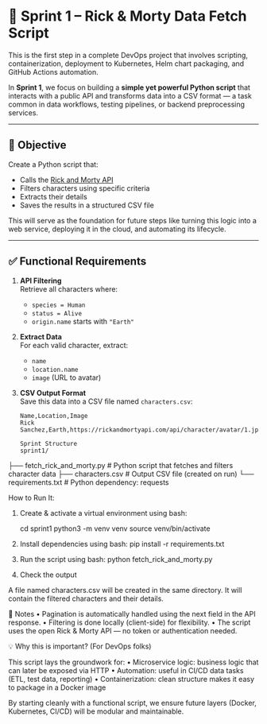 # 🚀 Sprint 1 – Rick & Morty Data Fetch Script

This is the first step in a complete DevOps project that involves scripting, containerization, deployment to Kubernetes, Helm chart packaging, and GitHub Actions automation.

In **Sprint 1**, we focus on building a **simple yet powerful Python script** that interacts with a public API and transforms data into a CSV format — a task common in data workflows, testing pipelines, or backend preprocessing services.

---

## 🎯 Objective

Create a Python script that:

- Calls the [Rick and Morty API](https://rickandmortyapi.com/documentation)
- Filters characters using specific criteria
- Extracts their details
- Saves the results in a structured CSV file

This will serve as the foundation for future steps like turning this logic into a web service, deploying it in the cloud, and automating its lifecycle.

---

## ✅ Functional Requirements

1. **API Filtering**  
   Retrieve all characters where:
   - `species = Human`
   - `status = Alive`
   - `origin.name` starts with `"Earth"`

2. **Extract Data**  
   For each valid character, extract:
   - `name`
   - `location.name`
   - `image` (URL to avatar)

3. **CSV Output Format**  
   Save this data into a CSV file named `characters.csv`:

   ```csv
   Name,Location,Image
   Rick Sanchez,Earth,https://rickandmortyapi.com/api/character/avatar/1.jpeg

   Sprint Structure
   sprint1/
├── fetch_rick_and_morty.py       # Python script that fetches and filters character data
├── characters.csv                # Output CSV file (created on run)
└── requirements.txt              # Python dependency: requests

How to Run It:

1. Create & activate a virtual environment using bash:
    
    cd sprint1
    python3 -m venv venv
    source venv/bin/activate

2. Install dependencies using bash:
    pip install -r requirements.txt
    
3. Run the script using bash:
    python fetch_rick_and_morty.py

4. Check the output

A file named characters.csv will be created in the same directory.
It will contain the filtered characters and their details.


🧪 Notes
	•	Pagination is automatically handled using the next field in the API response.
	•	Filtering is done locally (client-side) for flexibility.
	•	The script uses the open Rick & Morty API — no token or authentication needed.


💡 Why this is important? (For DevOps folks)

This script lays the groundwork for:
	•	Microservice logic: business logic that can later be exposed via HTTP
	•	Automation: useful in CI/CD data tasks (ETL, test data, reporting)
	•	Containerization: clean structure makes it easy to package in a Docker image

By starting cleanly with a functional script, we ensure future layers (Docker, Kubernetes, CI/CD) will be modular and maintainable.